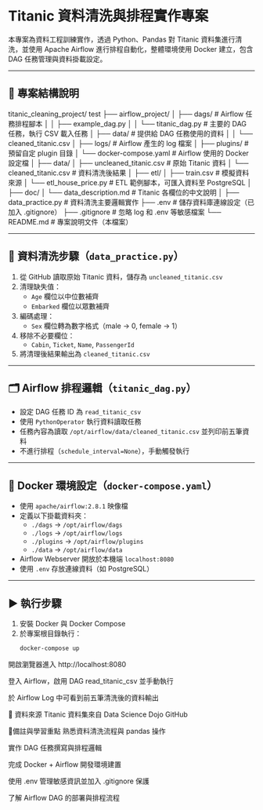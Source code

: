 # Titanic 資料清洗與排程實作專案

本專案為資料工程訓練實作，透過 Python、Pandas 對 Titanic 資料集進行清洗，並使用 Apache Airflow 進行排程自動化，整體環境使用 Docker 建立，包含 DAG 任務管理與資料掛載設定。

---

## 📁 專案結構說明

titanic_cleaning_project/
test
├── airflow_project/
│   ├── dags/                    # Airflow 任務排程腳本
│   │   ├── example_dag.py
│   │   └── titanic_dag.py       # 主要的 DAG 任務，執行 CSV 載入任務
│   ├── data/                    # 提供給 DAG 任務使用的資料
│   │   └── cleaned_titanic.csv
│   ├── logs/                    # Airflow 產生的 log 檔案
│   ├── plugins/                 # 預留自定 plugin 目錄
│   └── docker-compose.yaml     # Airflow 使用的 Docker 設定檔
│
├── data/
│   ├── uncleaned_titanic.csv    # 原始 Titanic 資料
│   └── cleaned_titanic.csv      # 資料清洗後結果
│
├── etl/
│   ├── train.csv                # 模擬資料來源
│   └── etl_house_price.py      # ETL 範例腳本，可匯入資料至 PostgreSQL
│
├── doc/
│   └── data_description.md     # Titanic 各欄位的中文說明
│
├── data_practice.py            # 資料清洗主要邏輯實作
├── .env                        # 儲存資料庫連線設定（已加入 .gitignore）
├── .gitignore                  # 忽略 log 和 .env 等敏感檔案
└── README.md                   # 專案說明文件（本檔案）

---

## 🔄 資料清洗步驟（`data_practice.py`）

1. 從 GitHub 讀取原始 Titanic 資料，儲存為 `uncleaned_titanic.csv`
2. 清理缺失值：
   - `Age` 欄位以中位數補齊
   - `Embarked` 欄位以眾數補齊
3. 編碼處理：
   - `Sex` 欄位轉為數字格式（male → 0, female → 1）
4. 移除不必要欄位：
   - `Cabin`, `Ticket`, `Name`, `PassengerId`
5. 將清理後結果輸出為 `cleaned_titanic.csv`

---

## 🗂 Airflow 排程邏輯（`titanic_dag.py`）

- 設定 DAG 任務 ID 為 `read_titanic_csv`
- 使用 `PythonOperator` 執行資料讀取任務
- 任務內容為讀取 `/opt/airflow/data/cleaned_titanic.csv` 並列印前五筆資料
- 不進行排程（`schedule_interval=None`），手動觸發執行

---

## 🐳 Docker 環境設定（`docker-compose.yaml`）

- 使用 `apache/airflow:2.8.1` 映像檔
- 定義以下掛載資料夾：
  - `./dags` → `/opt/airflow/dags`
  - `./logs` → `/opt/airflow/logs`
  - `./plugins` → `/opt/airflow/plugins`
  - `./data` → `/opt/airflow/data`
- Airflow Webserver 開放於本機端 `localhost:8080`
- 使用 `.env` 存放連線資料（如 PostgreSQL）

---

## ▶ 執行步驟

1. 安裝 Docker 與 Docker Compose
2. 於專案根目錄執行：
   ```bash
   docker-compose up
開啟瀏覽器進入 http://localhost:8080

登入 Airflow，啟用 DAG read_titanic_csv 並手動執行

於 Airflow Log 中可看到前五筆清洗後的資料輸出

📌 資料來源
Titanic 資料集來自 Data Science Dojo GitHub

📍備註與學習重點
熟悉資料清洗流程與 pandas 操作

實作 DAG 任務撰寫與排程邏輯

完成 Docker + Airflow 開發環境建置

使用 .env 管理敏感資訊並加入 .gitignore 保護

了解 Airflow DAG 的部署與排程流程